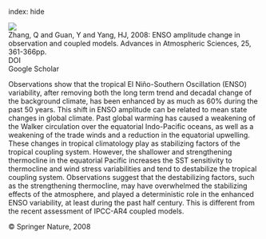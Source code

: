 index: hide

<div class="Citation">
    <div class="Citation-thumb CitationThumb-linked"  data-href="https://doi.org/10.1007/s00376-008-0361-5">
      <img src="https://static.claimspace.cloud/climate-study-static/refs/thumbs/14/Zhang_et_al_2008-thumb.png" />
    </div>

  <div class="Citation-body">
    <div class="Citation-text">Zhang, Q and Guan, Y and Yang, HJ, 2008: ENSO amplitude change in observation and coupled models. <span class="Article-journal">Advances in Atmospheric Sciences, </span><span class="Article-volume">25, </span>361-366pp.</div>
    <div class="Citation-links">
      <div class="CitationLink" data-href="https://doi.org/10.1007/s00376-008-0361-5">
        <div class="CitationLink-icon CitationLink-Doi"></div>
        <div class="CitationLink-text">DOI</div>
      </div>
      <div class="CitationLink" data-href="https://scholar.google.com/scholar?q=10.1007/s00376-008-0361-5">
        <div class="CitationLink-icon CitationLink-Scholar"></div>
        <div class="CitationLink-text">Google Scholar</div>
      </div>
    </div>
  </div>
</div>

Observations show that the tropical El Niño-Southern Oscillation (ENSO) variability, after removing both the long term trend and decadal change of the background climate, has been enhanced by as much as 60% during the past 50 years. This shift in ENSO amplitude can be related to mean state changes in global climate. Past global warming has caused a weakening of the Walker circulation over the equatorial Indo-Pacific oceans, as well as a weakening of the trade winds and a reduction in the equatorial upwelling. These changes in tropical climatology play as stabilizing factors of the tropical coupling system. However, the shallower and strengthening thermocline in the equatorial Pacific increases the SST sensitivity to thermocline and wind stress variabilities and tend to destabilize the tropical coupling system. Observations suggest that the destabilizing factors, such as the strengthening thermocline, may have overwhelmed the stabilizing effects of the atmosphere, and played a deterministic role in the enhanced ENSO variability, at least during the past half century. This is different from the recent assessment of IPCC-AR4 coupled models.

<div class="Citation-copy">
&copy; Springer Nature, 2008
</div>